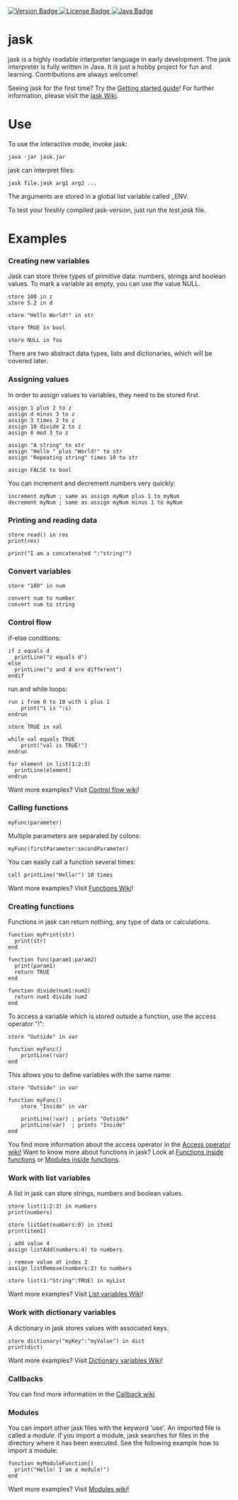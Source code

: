 <p>
    <a href="https://github.com/jpaffrath/jask/releases">
        <img src="https://img.shields.io/badge/version-0.0.1-orange.svg"
             alt="Version Badge">
    </a>
    <a href="https://github.com/jpaffrath/jask/blob/master/LICENSE">
        <img src="https://img.shields.io/badge/license-GPL--3.0-blue.svg"
             alt="License Badge">
    </a>
    <a href="https://java.com/">
        <img src="https://img.shields.io/badge/required java version-1.7-green.svg"
             alt="Java Badge">
    </a>
</p>

# jask
jask is a highly readable interpreter language in early development.
The jask interpreter is fully written in Java.
It is just a hobby project for fun and learning.
Contributions are always welcome!

Seeing jask for the first time? Try the [Getting started guide](https://github.com/jpaffrath/jask/wiki/Getting-started)!
For further information, please visit the [jask Wiki](https://github.com/jpaffrath/jask/wiki).

# Use
To use the interactive mode, invoke jask:
```Assembly
java -jar jask.jar
```
jask can interpret files:
```Assembly
jask file.jask arg1 arg2 ...
```
The arguments are stored in a global list variable called _ENV.  

To test your freshly compiled jask-version, just run the _test.jask_ file.

# Examples

### Creating new variables
Jask can store three types of primitive data: numbers, strings and boolean values.
To mark a variable as empty, you can use the value NULL.
```Assembly
store 100 in z
store 5.2 in d

store "Hello World!" in str

store TRUE in bool

store NULL in foo
```
There are two abstract data types, lists and dictionaries, which will be covered later.

### Assigning values
In order to assign values to variables, they need to be stored first.
```Assembly
assign 1 plus 2 to z
assign d minus 3 to z
assign 3 times 2 to z
assign 10 divide 2 to z
assign 8 mod 3 to z

assign "A string" to str
assign "Hello " plus "World!" to str
assign "Repeating string" times 10 to str

assign FALSE to bool
```
You can increment and decrement numbers very quickly:
```Assembly
increment myNum ; same as assign myNum plus 1 to myNum
decrement myNum ; same as assign myNum minus 1 to myNum
```

### Printing and reading data
```Assembly
store read() in res
print(res)

print("I am a concatenated ":"string!")
```

### Convert variables
```Assembly
store "100" in num

convert num to number
convert num to string
```

### Control flow
if-else conditions:
```Assembly
if z equals d
  printLine("z equals d")
else
  printLine("z and d are different")
endif
```
run and while loops:
```Assembly
run i from 0 to 10 with i plus 1
    print("i is ":i)
endrun

store TRUE in val

while val equals TRUE
    print("val is TRUE!")
endrun

for element in list(1:2:3)
  printLine(element)
endrun
```
Want more examples? Visit [Control flow wiki](https://github.com/jpaffrath/jask/wiki/Control-flow)!

### Calling functions
```Assembly
myFunc(parameter)
```
Multiple parameters are separated by colons:
```Assembly
myFunc(firstParameter:secondParameter)
```
You can easily call a function several times:
```Assembly
call printLine("Hello!") 10 times
```
Want more examples? Visit [Functions Wiki](https://github.com/jpaffrath/jask/wiki/Functions)!

### Creating functions
Functions in jask can return nothing, any type of data or calculations.
```Assembly
function myPrint(str)
  print(str)
end

function func(param1:param2)
  print(param1)
  return TRUE
end

function divide(num1:num2)
  return num1 divide num2
end
```
To access a variable which is stored outside a function, use the access operator "!":
```Assembly
store "Outside" in var

function myFunc()
    printLine(!var)
end
```
This allows you to define variables with the same name:
```Assembly
store "Outside" in var

function myFunc()
    store "Inside" in var

    printLine(!var) ; prints "Outside"
    printLine(var)  ; prints "Inside"
end
```
You find more information about the access operator in the [Access operator wiki!](https://github.com/jpaffrath/jask/wiki/The-access-operator)
Want to know more about functions in jask? Look at [Functions inside functions](https://github.com/jpaffrath/jask/wiki/Functions-inside-functions!) or [Modules inside functions](https://github.com/jpaffrath/jask/wiki/Modules-inside-functions!).

### Work with list variables
A list in jask can store strings, numbers and boolean values.
```Assembly
store list(1:2:3) in numbers
print(numbers)

store listGet(numbers:0) in item1
print(item1)

; add value 4
assign listAdd(numbers:4) to numbers

; remove value at index 2
assign listRemove(numbers:2) to numbers

store list(1:"String":TRUE) in myList
```
Want more examples? Visit [List variables Wiki](https://github.com/jpaffrath/jask/wiki/List-variables-in-jask)!

### Work with dictionary variables
A dictionary in jask stores values with associated keys.
```Assembly
store dictionary("myKey":"myValue") in dict
print(dict)
```
Want more examples? Visit [Dictionary variables Wiki](https://github.com/jpaffrath/jask/wiki/Dictionary-variables-in-jask)!

### Callbacks
You can find more information in the [Callback wiki](https://github.com/jpaffrath/jask/wiki/Callbacks-in-jask)

### Modules
You can import other jask files with the keyword 'use'.
An imported file is called a _module_.
If you import a module, jask searches for files in the directory where it has been executed.
See the following example how to import a module:
```Assembly
function myModuleFunction()
  print("Hello! I am a module!")
end
```
Want more examples? Visit [Modules wiki](https://github.com/jpaffrath/jask/wiki/Modules)!
